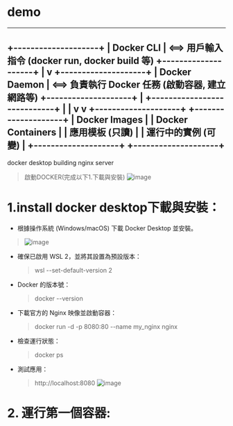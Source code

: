 # demo
---
+--------------------+
| Docker CLI         |   <==> 用戶輸入指令 (docker run, docker build 等)
+--------------------+
        |
        v
+--------------------+
| Docker Daemon      |   <==> 負責執行 Docker 任務 (啟動容器, 建立網路等)
+--------------------+
        |
        +----------------------------+
        |                            |
        v                            v
+--------------------+    +--------------------+
| Docker Images      |    | Docker Containers  |
| 應用模板 (只讀)      |    | 運行中的實例 (可變)  |
+--------------------+    +--------------------+
---

docker desktop building nginx server
> 啟動DOCKER(完成以下1.下載與安裝)
> ![image](https://github.com/user-attachments/assets/978344ef-66c2-459d-be29-d829c1f145d6)

# 1.install docker desktop下載與安裝：
- 根據操作系統 (Windows/macOS) 下載 Docker Desktop 並安裝。
> ![image](https://github.com/user-attachments/assets/1d7981a3-a428-4ec0-b7aa-f7575e86583e)

- 確保已啟用 WSL 2，並將其設置為預設版本：
  > wsl --set-default-version 2
- Docker 的版本號：
  > docker --version
- 下載官方的 Nginx 映像並啟動容器：
  > docker run -d -p 8080:80 --name my_nginx nginx
- 檢查運行狀態：
  > docker ps
- 測試應用：
  > http://localhost:8080
  > ![image](https://github.com/user-attachments/assets/4f87b2c7-85d0-48ae-b3b8-f6f80d5f6df7)

#  2. 運行第一個容器:
